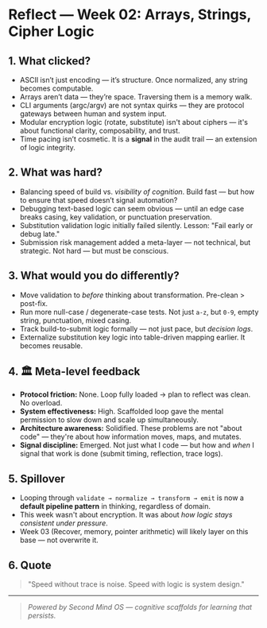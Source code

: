 # Reflect — Week 02: Arrays, Strings, Cipher Logic

## 1. What clicked?

- ASCII isn’t just encoding — it’s structure. Once normalized, any string becomes computable.
- Arrays aren’t data — they’re space. Traversing them is a memory walk.
- CLI arguments (argc/argv) are not syntax quirks — they are protocol gateways between human and system input.
- Modular encryption logic (rotate, substitute) isn't about ciphers — it's about functional clarity, composability, and trust.
- Time pacing isn’t cosmetic. It is a **signal** in the audit trail — an extension of logic integrity.

## 2. What was hard?

- Balancing speed of build vs. _visibility of cognition_. Build fast — but how to ensure that speed doesn’t signal automation?
- Debugging text-based logic can seem obvious — until an edge case breaks casing, key validation, or punctuation preservation.
- Substitution validation logic initially failed silently. Lesson: "Fail early or debug late."
- Submission risk management added a meta-layer — not technical, but strategic. Not hard — but must be conscious.

## 3. What would you do differently?

- Move validation to _before_ thinking about transformation. Pre-clean > post-fix.
- Run more null-case / degenerate-case tests. Not just `a-z`, but `0-9`, empty string, punctuation, mixed casing.
- Track build-to-submit logic formally — not just pace, but _decision logs_.
- Externalize substitution key logic into table-driven mapping earlier. It becomes reusable.

## 4. 🏛 Meta-level feedback

- **Protocol friction:** None. Loop fully loaded → plan to reflect was clean. No overload.
- **System effectiveness:** High. Scaffolded loop gave the mental permission to slow down and scale up simultaneously.
- **Architecture awareness:** Solidified. These problems are not "about code" — they're about how information moves, maps, and mutates.
- **Signal discipline:** Emerged. Not just what I code — but how and _when_ I signal that work is done (submit timing, reflection, trace logs).

## 5. Spillover

- Looping through `validate → normalize → transform → emit` is now a **default pipeline pattern** in thinking, regardless of domain.
- This week wasn't about encryption. It was about _how logic stays consistent under pressure_.
- Week 03 (Recover, memory, pointer arithmetic) will likely layer on this base — not overwrite it.

## 6. Quote

> "Speed without trace is noise. Speed with logic is system design."

---

> _Powered by Second Mind OS — cognitive scaffolds for learning that persists._
